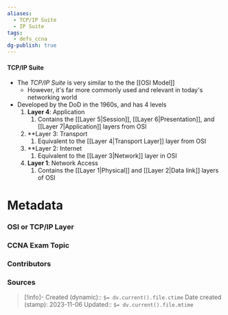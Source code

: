 ```yaml
---
aliases:
  - TCP/IP Suite
  - IP Suite
tags:
  - defs_ccna
dg-publish: true
---
```

#### TCP/IP Suite
- The *TCP/IP Suite* is very similar to the the [[OSI Model]]
	- However, it's far more commonly used and relevant in today's networking world
- Developed by the DoD in the 1960s, and has 4 levels
	1. **Layer 4**: Application
		1. Contains the [[Layer 5|Session]], [[Layer 6|Presentation]], and [[Layer 7|Application]] layers from OSI
	2. **Layer 3: Transport
		1. Equivalent to the [[Layer 4|Transport Layer]] layer from OSI
	3. **Layer 2: Internet
		1. Equivalent to the [[Layer 3|Network]] layer in OSI
	4. **Layer 1**: Network Access
		1. Contains the [[Layer 1|Physical]] and [[Layer 2|Data link]] layers of OSI



# Metadata
### OSI or TCP/IP Layer

### CCNA Exam Topic

### Contributors

### Sources



> [!info]- Created (dynamic):: `$= dv.current().file.ctime`
> Date created (stamp): 2023-11-06
> Updated:: `$= dv.current().file.mtime`


